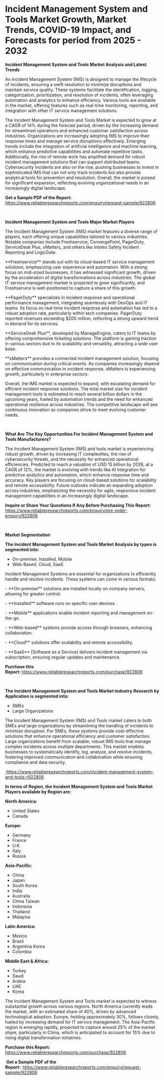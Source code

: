 <p><h1>Incident Management System and Tools Market Growth, Market Trends, COVID-19 Impact, and Forecasts for period from 2025 - 2032</h1></p><p><strong>Incident Management System and Tools Market Analysis and Latest Trends</strong></p>
<p><p>An Incident Management System (IMS) is designed to manage the lifecycle of incidents, ensuring a swift resolution to minimize disruptions and maintain service quality. These systems facilitate the identification, logging, categorization, prioritization, and resolution of incidents, often leveraging automation and analytics to enhance efficiency. Various tools are available in the market, offering features such as real-time monitoring, reporting, and integration with other IT service management solutions.</p><p>The Incident Management System and Tools Market is expected to grow at a CAGR of 14% during the forecast period, driven by the increasing demand for streamlined operations and enhanced customer satisfaction across industries. Organizations are increasingly adopting IMS to improve their response times and manage service disruptions effectively. Emerging trends include the integration of artificial intelligence and machine learning, which enhance predictive capabilities and automate repetitive tasks. Additionally, the rise of remote work has amplified demand for robust incident management solutions that can support distributed teams. Cybersecurity incidents are also on the rise, pushing businesses to invest in sophisticated IMS that can not only track incidents but also provide analytical tools for prevention and resolution. Overall, the market is poised for significant expansion, reflecting evolving organizational needs in an increasingly digital landscape.</p></p>
<p><strong>Get a Sample PDF of the Report:&nbsp;</strong> <a href="https://www.reliableresearchreports.com/enquiry/request-sample/922806?utm_campaign=3370&utm_medium=2&utm_source=Github&utm_content=ia&utm_term=18042025&utm_id=incident-management-system-and-tools">https://www.reliableresearchreports.com/enquiry/request-sample/922806</a></p>
<p>&nbsp;</p>
<p><strong>Incident Management System and Tools Major Market Players</strong></p>
<p><p>The Incident Management System (IMS) market features a diverse range of players, each offering unique capabilities tailored to various industries. Notable companies include Freshservice, ConvergePoint, PagerDuty, ServiceDesk Plus, xMatters, and others like Intelex Safety Incident Reporting and LogicGate.</p><p>**Freshservice** stands out with its cloud-based IT service management solutions, emphasizing user experience and automation. With a strong focus on mid-sized businesses, it has witnessed significant growth, driven by the acceleration of digital transformations across industries. The global IT service management market is projected to grow significantly, and Freshservice is well-positioned to capture a share of this growth.</p><p>**PagerDuty** specializes in incident response and operational performance management, integrating seamlessly with DevOps and IT teams. Its focus on real-time incident response and automation has led to a robust adoption rate, particularly within tech companies. PagerDuty reported revenues exceeding $200 million, reflecting a strong upward trend in demand for its services.</p><p>**ServiceDesk Plus**, developed by ManageEngine, caters to IT teams by offering comprehensive ticketing solutions. The platform is gaining traction in various sectors due to its scalability and versatility, attracting a wide user base.</p><p>**xMatters** provides a connected incident management solution, focusing on communication during critical events. As companies increasingly depend on effective communication in incident response, xMatters is experiencing growth, particularly in enterprise sectors.</p><p>Overall, the IMS market is expected to expand, with escalating demand for efficient incident response solutions. The total market size for incident management tools is estimated to reach several billion dollars in the upcoming years, fueled by automation trends and the need for enhanced operational resilience across industries. The competitive landscape will see continuous innovation as companies strive to meet evolving customer needs.</p></p>
<p>&nbsp;</p>
<p><strong>What Are The Key Opportunities For Incident Management System and Tools Manufacturers?</strong></p>
<p><p>The Incident Management System (IMS) and tools market is experiencing robust growth, driven by increasing IT complexities, the rise of cybersecurity threats, and the necessity for enhanced operational efficiencies. Predicted to reach a valuation of USD 15 billion by 2026, at a CAGR of 12%, the market is evolving with trends like AI integration for predictive analytics and automation, which enhance response time and accuracy. Key players are focusing on cloud-based solutions for scalability and remote accessibility. Future outlooks indicate an expanding adoption across industries, emphasizing the necessity for agile, responsive incident management capabilities in an increasingly digital landscape.</p></p>
<p><strong>Inquire or Share Your Questions If Any Before Purchasing This Report:</strong> <a href="https://www.reliableresearchreports.com/enquiry/pre-order-enquiry/922806?utm_campaign=3370&utm_medium=2&utm_source=Github&utm_content=ia&utm_term=18042025&utm_id=incident-management-system-and-tools">https://www.reliableresearchreports.com/enquiry/pre-order-enquiry/922806</a></p>
<p>&nbsp;</p>
<p><strong>Market Segmentation</strong></p>
<p><strong>The Incident Management System and Tools Market Analysis by types is segmented into:</strong></p>
<p><ul><li>On-premise, Installed, Mobile</li><li>Web-Based, Cloud, SaaS</li></ul></p>
<p><p>Incident Management Systems are essential for organizations to efficiently handle and resolve incidents. These systems can come in various formats: </p><p>- **On-premise** solutions are installed locally on company servers, allowing for greater control.</p><p>- **Installed** software runs on specific user devices.</p><p>- **Mobile** applications enable incident reporting and management on-the-go.</p><p>- **Web-based** systems provide access through browsers, enhancing collaboration.</p><p>- **Cloud** solutions offer scalability and remote accessibility. </p><p>- **SaaS** (Software as a Service) delivers incident management via subscription, ensuring regular updates and maintenance.</p></p>
<p><strong>Purchase this Report:&nbsp;</strong><a href="https://www.reliableresearchreports.com/purchase/922806?utm_campaign=3370&utm_medium=2&utm_source=Github&utm_content=ia&utm_term=18042025&utm_id=incident-management-system-and-tools">https://www.reliableresearchreports.com/purchase/922806</a></p>
<p>&nbsp;</p>
<p><strong>The Incident Management System and Tools Market Industry Research by Application is segmented into:</strong></p>
<p><ul><li>SMEs</li><li>Large Organizations</li></ul></p>
<p><p>The Incident Management System (IMS) and Tools market caters to both SMEs and large organizations by streamlining the handling of incidents to minimize disruption. For SMEs, these systems provide cost-effective solutions that enhance operational efficiency and customer satisfaction. Large organizations benefit from scalable, robust IMS tools that manage complex incidents across multiple departments. This market enables businesses to systematically identify, log, analyze, and resolve incidents, fostering improved communication and collaboration while ensuring compliance and data security.</p></p>
<p><a href="https://www.reliableresearchreports.com/incident-management-system-and-tools-r922806?utm_campaign=3370&utm_medium=2&utm_source=Github&utm_content=ia&utm_term=18042025&utm_id=incident-management-system-and-tools">&nbsp;https://www.reliableresearchreports.com/incident-management-system-and-tools-r922806</a></p>
<p><strong>In terms of Region, the Incident Management System and Tools Market Players available by Region are:</strong></p>
<p>
    <p> <strong> North America: </strong>
        <ul>
            <li>United States</li>
            <li>Canada</li>
        </ul>
        </p> 
    <p> <strong> Europe: </strong>
        <ul>
            <li>Germany</li>
            <li>France</li>
            <li>U.K.</li>
            <li>Italy</li>
            <li>Russia</li>
        </ul>
        </p> 
    <p> <strong> Asia-Pacific: </strong>
        <ul>
            <li>China</li>
            <li>Japan</li>
            <li>South Korea</li>
            <li>India</li>
            <li>Australia</li>
            <li>China Taiwan</li>
            <li>Indonesia</li>
            <li>Thailand</li>
            <li>Malaysia</li>
        </ul>
        </p> 
    <p> <strong> Latin America: </strong>
        <ul>
            <li>Mexico</li>
            <li>Brazil</li>
            <li>Argentina Korea</li>
            <li>Colombia</li>
        </ul>
        </p> 
    <p> <strong> Middle East & Africa: </strong>
        <ul>
            <li>Turkey</li>
            <li>Saudi</li>
            <li>Arabia</li>
            <li>UAE</li>
            <li>Korea</li>
        </ul>
    </p>
    </p>
<p><p>The Incident Management System and Tools market is expected to witness substantial growth across various regions. North America currently leads the market, with an estimated share of 40%, driven by advanced technological adoption. Europe, holding approximately 30%, follows closely, fueled by increasing demand for IT service management. The Asia-Pacific region is emerging rapidly, projected to capture around 25% of the market share, particularly in China, which is anticipated to account for 15% due to rising digital transformation initiatives.</p></p>
<p><strong>Purchase this Report: </strong><a href="https://www.reliableresearchreports.com/purchase/922806?utm_campaign=3370&utm_medium=2&utm_source=Github&utm_content=ia&utm_term=18042025&utm_id=incident-management-system-and-tools">https://www.reliableresearchreports.com/purchase/922806</a></p>
<p>&nbsp;<strong>Get a Sample PDF of the Report:&nbsp;&nbsp;</strong><a href="https://www.reliableresearchreports.com/enquiry/request-sample/922806?utm_campaign=3370&utm_medium=2&utm_source=Github&utm_content=ia&utm_term=18042025&utm_id=incident-management-system-and-tools">https://www.reliableresearchreports.com/enquiry/request-sample/922806</a></p>
<p><strong></strong></p>
<p><p></p><p></p><p></p></p>